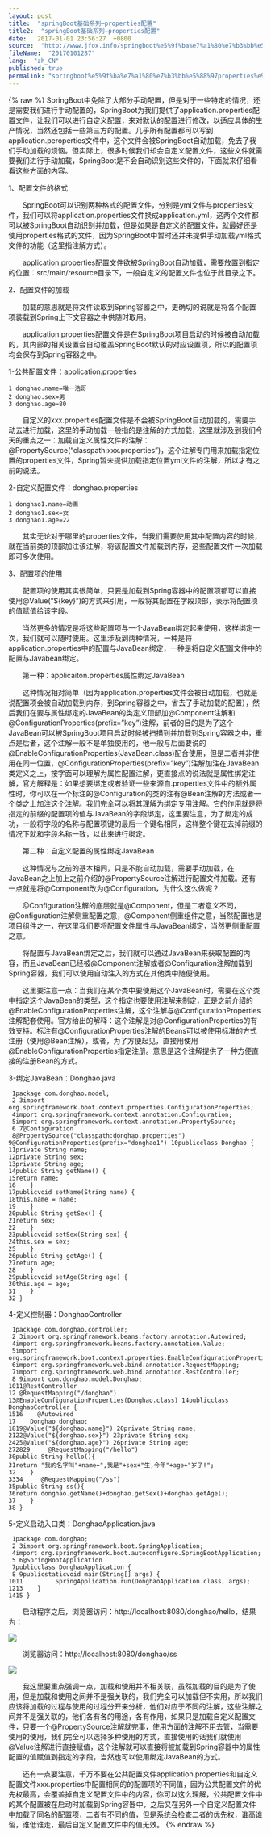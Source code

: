 ```yaml
---
layout: post
title:  "springBoot基础系列–properties配置"
title2:  "springBoot基础系列–properties配置"
date:   2017-01-01 23:56:27  +0800
source:  "http://www.jfox.info/springboot%e5%9f%ba%e7%a1%80%e7%b3%bb%e5%88%97properties%e9%85%8d%e7%bd%ae.html"
fileName:  "20170101287"
lang:  "zh_CN"
published: true
permalink: "springboot%e5%9f%ba%e7%a1%80%e7%b3%bb%e5%88%97properties%e9%85%8d%e7%bd%ae.html"
---
```

{% raw %}
SpringBoot中免除了大部分手动配置，但是对于一些特定的情况，还是需要我们进行手动配置的，SpringBoot为我们提供了application.properties配置文件，让我们可以进行自定义配置，来对默认的配置进行修改，以适应具体的生产情况，当然还包括一些第三方的配置。几乎所有配置都可以写到application.peroperties文件中，这个文件会被SpringBoot自动加载，免去了我们手动加载的烦恼。但实际上，很多时候我们却会自定义配置文件，这些文件就需要我们进行手动加载，SpringBoot是不会自动识别这些文件的，下面就来仔细看看这些方面的内容。

1、配置文件的格式

　　SpringBoot可以识别两种格式的配置文件，分别是yml文件与properties文件，我们可以将application.properties文件换成application.yml，这两个文件都可以被SpringBoot自动识别并加载，但是如果是自定义的配置文件，就最好还是使用properties格式的文件，因为SpringBoot中暂时还并未提供手动加载yml格式文件的功能（这里指注解方式）。

　　application.properties配置文件欲被SpringBoot自动加载，需要放置到指定的位置：src/main/resource目录下，一般自定义的配置文件也位于此目录之下。

2、配置文件的加载

　　加载的意思就是将文件读取到Spring容器之中，更确切的说就是将各个配置项装载到Spring上下文容器之中供随时取用。

　　application.properties配置文件是在SpringBoot项目启动的时候被自动加载的，其内部的相关设置会自动覆盖SpringBoot默认的对应设置项，所以的配置项均会保存到Spring容器之中。

1-公共配置文件：application.properties

    1 donghao.name=唯一浩哥
    2 donghao.sex=男
    3 donghao.age=80

　　自定义的xxx.properties配置文件是不会被SpringBoot自动加载的，需要手动去进行加载，这里的手动加载一般指的是注解的方式加载，这里就涉及到我们今天的重点之一：加载自定义属性文件的注解：@PropertySource(“classpath:xxx.properties”)，这个注解专门用来加载指定位置的properties文件，Spring暂未提供加载指定位置yml文件的注解，所以才有之前的说法。

2-自定义配置文件：donghao.properties

    1 donghao1.name=动画
    2 donghao1.sex=女
    3 donghao1.age=22

　　其实无论对于哪里的properties文件，当我们需要使用其中配置内容的时候，就在当前类的顶部加注该注解，将该配置文件加载到内存，这些配置文件一次加载即可多次使用。

3、配置项的使用

　　配置项的使用其实很简单，只要是加载到Spring容器中的配置项都可以直接使用@Value(“${key}”)的方式来引用，一般将其配置在字段顶部，表示将配置项的值赋值给该字段。

　　当然更多的情况是将这些配置项与一个JavaBean绑定起来使用，这样绑定一次，我们就可以随时使用。这里涉及到两种情况，一种是将application.properties中的配置与JavaBean绑定，一种是将自定义配置文件中的配置与Javabean绑定。

　　第一种：applicaiton.properties属性绑定JavaBean

　　这种情况相对简单（因为application.properties文件会被自动加载，也就是说配置项会被自动加载到内存，到Spring容器之中，省去了手动加载的配置），然后我们在要与属性绑定的JavaBean的类定义顶部加@Component注解和@ConfigurationProperties(prefix=”key”)注解，前者的目的是为了这个JavaBean可以被SpringBoot项目启动时候被扫描到并加载到Spring容器之中，重点是后者，这个注解一般不是单独使用的，他一般与后面要说的@EnableConfigurationProperties(JavaBean.class)配合使用，但是二者并非使用在同一位置，@ConfigurationProperties(prefix=”key”)注解加注在JavaBean类定义之上，按字面可以理解为属性配置注解，更直接点的说法就是属性绑定注解，官方解释是：如果想要绑定或者验证一些来源自.properties文件中的额外属性时，你可以在一个标注的@Configuration的类的注有@Bean注解的方法或者一个类之上加注这个注解。我们完全可以将其理解为绑定专用注解。它的作用就是将指定的前缀的配置项的值与JavaBean的字段绑定，这里要注意，为了绑定的成功，一般将字段的名称与配置项键的最后一个键名相同，这样整个键在去掉前缀的情况下就和字段名称一致，以此来进行绑定。

　　第二种：自定义配置的属性绑定JavaBean

　　这种情况与之前的基本相同，只是不能自动加载，需要手动加载，在JavaBean之上加上之前介绍的@PropertySource注解进行配置文件加载。还有一点就是将@Component改为@Configuration，为什么这么做呢？

　　@Configuration注解的底层就是@Component，但是二者意义不同，@Configuration注解侧重配置之意，@Component侧重组件之意，当然配置也是项目组件之一，在这里我们要将配置文件属性与JavaBean绑定，当然更侧重配置之意。

　　将配置与JavaBean绑定之后，我们就可以通过JavaBean来获取配置的内容，而且JavaBean已经被@Component注解或者@Configuration注解加载到Spring容器，我们可以使用自动注入的方式在其他类中随便使用。

　　这里要注意一点：当我们在某个类中要使用这个JavaBean时，需要在这个类中指定这个JavaBean的类型，这个指定也要使用注解来制定，正是之前介绍的@EnableConfigurationProperties注解，这个注解与@ConfigurationProperties注解配套使用。官方给出的解释：这个注解是对@ConfigurationProperties的有效支持。标注有@ConfigurationProperties注解的Beans可以被使用标准的方式注册（使用@Bean注解），或者，为了方便起见，直接用使用@EnableConfigurationProperties指定注册。意思是这个注解提供了一种方便直接的注册Bean的方式。

3-绑定JavaBean：Donghao.java

     1package com.donghao.model;
     2 3import org.springframework.boot.context.properties.ConfigurationProperties;
     4import org.springframework.context.annotation.Configuration;
     5import org.springframework.context.annotation.PropertySource;
     6 7@Configuration
     8@PropertySource("classpath:donghao.properties")  9@ConfigurationProperties(prefix="donghao1") 10publicclass Donghao {
    11private String name;
    12private String sex;
    13private String age;
    14public String getName() {
    15return name;
    16    }
    17publicvoid setName(String name) {
    18this.name = name;
    19    }
    20public String getSex() {
    21return sex;
    22    }
    23publicvoid setSex(String sex) {
    24this.sex = sex;
    25    }
    26public String getAge() {
    27return age;
    28    }
    29publicvoid setAge(String age) {
    30this.age = age;
    31    }
    32 }

4-定义控制器：DonghaoController

     1package com.donghao.controller;
     2 3import org.springframework.beans.factory.annotation.Autowired;
     4import org.springframework.beans.factory.annotation.Value;
     5import org.springframework.boot.context.properties.EnableConfigurationProperties;
     6import org.springframework.web.bind.annotation.RequestMapping;
     7import org.springframework.web.bind.annotation.RestController;
     8 9import com.donghao.model.Donghao;
    1011@RestController
    12 @RequestMapping("/donghao")
    13@EnableConfigurationProperties(Donghao.class) 14publicclass DonghaoController {
    1516    @Autowired
    17    Donghao donghao;
    1819@Value("${donghao.name}") 20private String name;
    2122@Value("${donghao.sex}") 23private String sex;
    2425@Value("${donghao.age}") 26private String age;
    272829     @RequestMapping("/hello")
    30public String hello(){
    31return "我的名字叫"+name+",我是"+sex+"生,今年"+age+"岁了!";
    32    }
    3334     @RequestMapping("/ss")
    35public String ss(){
    36return donghao.getName()+donghao.getSex()+donghao.getAge();
    37    }
    38 }

5-定义启动入口类：DonghaoApplication.java

     1package com.donghao;
     2 3import org.springframework.boot.SpringApplication;
     4import org.springframework.boot.autoconfigure.SpringBootApplication;
     5 6@SpringBootApplication
     7publicclass DonghaoApplication {
     8 9publicstaticvoid main(String[] args) {
    1011         SpringApplication.run(DonghaoApplication.class, args);
    1213    }
    1415 }

　　启动程序之后，浏览器访问：http://localhost:8080/donghao/hello，结果为：

![](181d7a1.jpg)

　　浏览器访问：http://localhost:8080/donghao/ss

![](e5a207c.png)

　　我这里要重点强调一点，加载和使用并不相关联，虽然加载的目的是为了使用，但是加载和使用之间并不是强关联的，我们完全可以加载但不实用，所以我们应该将加载的过程与使用的过程分开来分析，他们对应于不同的注解，这些注解之间并不是强关联的，他们各有各的用途，各有作用，如果只是加载自定义配置文件，只要一个@PropertySource注解就完事，使用方面的注解不用去管，当需要使用的使用，我们完全可以选择多种使用的方式，直接使用的话我们就使用@Value注解进行直接赋值，这个注解就可以直接将被加载到Spring容器中的属性配置的值赋值到指定的字段，当然也可以使用绑定JavaBean的方式。

　　还有一点要注意，千万不要在公共配置文件application.properties和自定义配置文件xxx.properties中配置相同的的配置项的不同值，因为公共配置文件的优先权最高，会覆盖掉自定义配置文件中的内容，你可以这么理解，公共配置文件中的某个配置被在启动时加载到Spring容器中，之后又在另外一个自定义配置文件中加载了同名的配置项，二者有不同的值，但是系统会检查二者的优先权，谁高谁留，谁低谁走，最后自定义配置文件中的值无效。
{% endraw %}